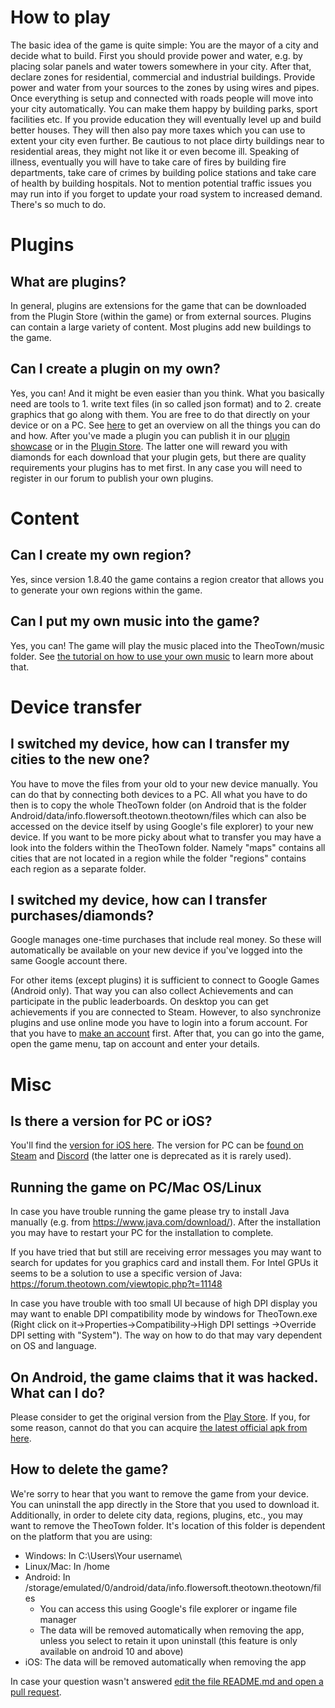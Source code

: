 # How to play
The basic idea of the game is quite simple: You are the mayor of a city and decide what to build. First you should provide power and water, e.g. by placing solar panels and water towers somewhere in your city. After that, declare zones for residential, commercial and industrial buildings. Provide power and water from your sources to the zones by using wires and pipes. Once everything is setup and connected with roads people will move into your city automatically. You can make them happy by building parks, sport facilities etc. If you provide education they will eventually level up and build better houses. They will then also pay more taxes which you can use to extent your city even further. Be cautious to not place dirty buildings near to residential areas, they might not like it or even become ill. Speaking of illness, eventually you will have to take care of fires by building fire departments, take care of crimes by building police stations and take care of health by building hospitals. Not to mention potential traffic issues you may run into if you forget to update your road system to increased demand. There's so much to do.

# Plugins
## What are plugins?
In general, plugins are extensions for the game that can be downloaded from the Plugin Store (within the game) or from external sources. Plugins can contain a large variety of content. Most plugins add new buildings to the game.

## Can I create a plugin on my own?
Yes, you can! And it might be even easier than you think. What you basically need are tools to 1. write text files (in so called json format) and to 2. create graphics that go along with them. You are free to do that directly on your device or on a PC. See [here](https://forum.theotown.com/viewtopic.php?f=41&t=2965) to get an overview on all the things you can do and how. After you've made a plugin you can publish it in our [plugin showcase](https://forum.theotown.com/viewforum.php?f=43) or in the [Plugin Store](https://forum.theotown.com/plugins/list). The latter one will reward you with diamonds for each download that your plugin gets, but there are quality requirements your plugins has to met first. In any case you will need to register in our forum to publish your own plugins.

# Content
## Can I create my own region?
Yes, since version 1.8.40 the game contains a region creator that allows you to generate your own regions within the game.

## Can I put my own music into the game?
Yes, you can! The game will play the music placed into the TheoTown/music folder. See [the tutorial on how to use your own music](https://forum.theotown.com/viewtopic.php?f=35&t=6061) to learn more about that.

# Device transfer
## I switched my device, how can I transfer my cities to the new one?
You have to move the files from your old to your new device manually. You can do that by connecting both devices to a PC. All what you have to do then is to copy the whole TheoTown folder (on Android that is the folder Android/data/info.flowersoft.theotown.theotown/files which can also be accessed on the device itself by using Google's file explorer) to your new device. If you want to be more picky about what to transfer you may have a look into the folders within the TheoTown folder. Namely "maps" contains all cities that are not located in a region while the folder "regions" contains each region as a separate folder.

## I switched my device, how can I transfer purchases/diamonds?
Google manages one-time purchases that include real money. So these will automatically be available on your new device if you've logged into the same Google account there.

For other items (except plugins) it is sufficient to connect to Google Games (Android only). That way you can also collect Achievements and can participate in the public leaderboards. On desktop you can get achievements if you are connected to Steam. However, to also synchronize plugins and use online mode you have to login into a forum account. For that you have to [make an account](https://forum.theotown.com/ucp.php?mode=register) first. After that, you can go into the game, open the game menu, tap on account and enter your details.

# Misc
## Is there a version for PC or iOS?
You'll find the [version for iOS here](https://itunes.apple.com/us/app/theotown/id1459639864?l=de&ls=1&mt=8).
The version for PC can be [found on Steam](https://store.steampowered.com/app/1084020/TheoTown/) and [Discord](https://discord.gg/VPKXKUD) (the latter one is deprecated as it is rarely used).

## Running the game on PC/Mac OS/Linux
In case you have trouble running the game please try to install Java manually
(e.g. from https://www.java.com/download/). After the installation you may have
to restart your PC for the installation to complete.

If you have tried that but still are receiving error messages you may want to
search for updates for you graphics card and install them.
For Intel GPUs it seems to be a solution to use a specific version of Java:
https://forum.theotown.com/viewtopic.php?t=11148

In case you have trouble with too small UI because of high DPI display you may
want to enable DPI compatibility mode by windows for TheoTown.exe
(Right click on it->Properties->Compatibility->High DPI settings
->Override DPI setting with "System"). The way on how to do that may vary
dependent on OS and language.

## On Android, the game claims that it was hacked. What can I do?
Please consider to get the original version from the [Play Store](https://play.google.com/store/apps/details?id=info.flowersoft.theotown.theotown). If you, for some reason, cannot do that you can acquire [the latest official apk from here](https://github.com/LobbyDivinus/theotown-translation/blob/master/android-playstore-release.apk).

## How to delete the game?
We're sorry to hear that you want to remove the game from your device. You can uninstall the app directly in the Store that you used to download it. Additionally, in order to delete city data, regions, plugins, etc., you may want to remove the TheoTown folder. It's location of this folder is dependent on the platform that you are using:
- Windows: In C:\Users\Your username\
- Linux/Mac: In /home
- Android: In /storage/emulated/0/android/data/info.flowersoft.theotown.theotown/files
	- You can access this using Google's file explorer or ingame file manager
	- The data will be removed automatically when removing the app, unless you select to retain it upon uninstall (this feature is only available on android 10 and above)
- iOS: The data will be removed automatically when removing the app

In case your question wasn't answered [edit the file README.md and open a pull request](https://github.com/TA874/Unofficial-TheoTown-FAQ/edit/main/README.md).
